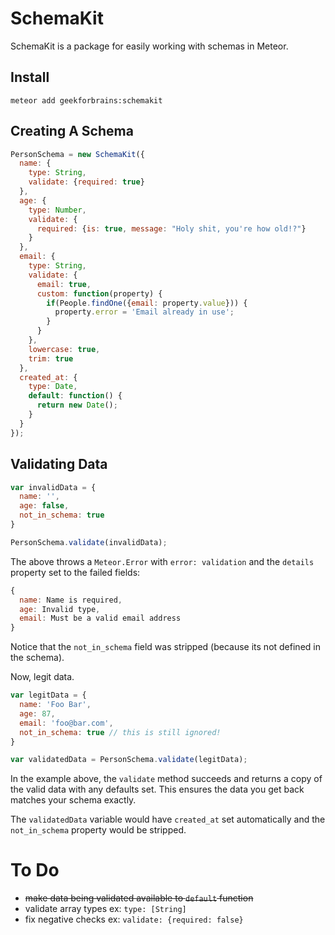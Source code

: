 SchemaKit
=========

SchemaKit is a package for easily working with schemas in Meteor.


Install
-------

```
meteor add geekforbrains:schemakit
```

Creating A Schema
-----------------

```javascript
PersonSchema = new SchemaKit({
  name: {
    type: String,
    validate: {required: true}
  },
  age: {
    type: Number,
    validate: {
      required: {is: true, message: "Holy shit, you're how old!?"}
    }
  },
  email: {
    type: String,
    validate: {
      email: true,
      custom: function(property) {
        if(People.findOne({email: property.value})) {
          property.error = 'Email already in use';
        }
      }
    },
    lowercase: true,
    trim: true
  },
  created_at: {
    type: Date,
    default: function() {
      return new Date();
    }
  }
});
```

Validating Data
---------------

```javascript
var invalidData = {
  name: '',
  age: false,
  not_in_schema: true
}

PersonSchema.validate(invalidData);
```

The above throws a `Meteor.Error` with `error: validation` and the
`details` property set to the failed fields:

```javascript
{
  name: Name is required,
  age: Invalid type,
  email: Must be a valid email address
}
```

Notice that the `not_in_schema` field was stripped (because its not defined in the schema).

Now, legit data.

```javascript
var legitData = {
  name: 'Foo Bar',
  age: 87,
  email: 'foo@bar.com',
  not_in_schema: true // this is still ignored!
}

var validatedData = PersonSchema.validate(legitData);
```

In the example above, the `validate` method succeeds and returns a copy of the
valid data with any defaults set. This ensures the data you get back matches
your schema exactly.

The `validatedData` variable would have `created_at` set automatically and the
`not_in_schema` property would be stripped.


To Do
=====

- ~~make data being validated available to `default` function~~
- validate array types ex: `type: [String]`
- fix negative checks ex: `validate: {required: false}`
